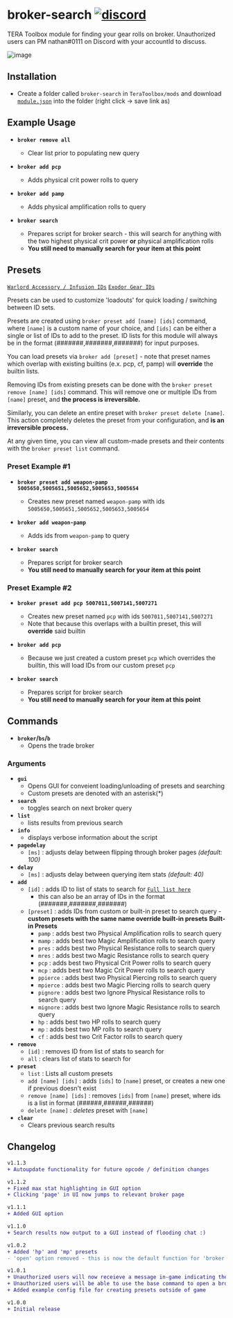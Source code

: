 # broker-search [![discord](https://img.shields.io/badge/discord-msg-333333.svg?colorA=253B80&colorB=333333)](https://discordapp.com/users/89571774471086080)

TERA Toolbox module for finding your gear rolls on broker. Unauthorized users can PM nathan#0111 on Discord with your accountId to discuss.

![image](https://i.imgur.com/KMklmms.png)

## Installation

- Create a folder called `broker-search` in `TeraToolbox/mods` and download [`module.json`](https://raw.githubusercontent.com/ashame/broker-search/master/module.json) into the folder (right click -> save link as)
  
## Example Usage

- __`broker remove all`__
  - Clear list prior to populating new query

- __`broker add pcp`__
  - Adds physical crit power rolls to query

- __`broker add pamp`__
  - Adds physical amplification rolls to query

- __`broker search`__
  - Prepares script for broker search - this will search for anything with the two highest physical crit power **or** physical amplification rolls
  - **You still need to manually search for your item at this point**

## Presets

[`Warlord Accessory / Infusion IDs`](http://imashamed.net/stats.html)
[`Exodor Gear IDs`](http://imashamed.net/stats2.html)

Presets can be used to customize 'loadouts' for quick loading / switching between ID sets.

Presets are created using `broker preset add [name] [ids]` command, where `[name]` is a custom name of your choice, and `[ids]` can be either a single or list of IDs to add to the preset. ID lists for this module will always be in the format (#######,#######,#######) for input purposes.

You can load presets via `broker add [preset]` - note that preset names which overlap with existing builtins (e.x. pcp, cf, pamp) will **override** the builtin lists.

Removing IDs from existing presets can be done with the `broker preset remove [name] [ids]` command. This will remove one or multiple IDs from `[name]` preset, and **the process is irreversible.**

Similarly, you can delete an entire preset with `broker preset delete [name]`. This action completely deletes the preset from your configuration, and **is an irreversible process.**

At any given time, you can view all custom-made presets and their contents with the `broker preset list` command.

### Preset Example #1

- __`broker preset add weapon-pamp 5005650,5005651,5005652,5005653,5005654`__
  - Creates new preset named `weapon-pamp` with ids `5005650,5005651,5005652,5005653,5005654`

- __`broker add weapon-pamp`__
  - Adds ids from `weapon-pamp` to query

- __`broker search`__
  - Prepares script for broker search
  - **You still need to manually search for your item at this point**

### Preset Example #2

- __`broker preset add pcp 5007011,5007141,5007271`__
  - Creates new preset named `pcp` with ids `5007011,5007141,5007271`
  - Note that because this overlaps with a builtin preset, this will **override** said builtin

- __`broker add pcp`__
  - Because we just created a custom preset `pcp` which overrides the builtin, this will load IDs from our custom preset `pcp`

- __`broker search`__
  - Prepares script for broker search
  - **You still need to manually search for your item at this point**

## Commands

- __`broker`/`bs`/`b`__
  - Opens the trade broker

### Arguments

- __`gui`__
  - Opens GUI for conveient loading/unloading of presets and searching
  - Custom presets are denoted with an asterisk(*)
- __`search`__
  - toggles search on next broker query
- __`list`__
  - lists results from previous search
- __`info`__
  - displays verbose information about the script
- __`pagedelay`__
  - `[ms]` : adjusts delay between flipping through broker pages *(default: 100)*
- __`delay`__
  - `[ms]` : adjusts delay between querying item stats *(default: 40)*
- __`add`__
  - `[id]` : adds ID to list of stats to search for [`Full list here`](http://imashamed.net/stats.html)
    - this can also be an array of IDs in the format (#######,#######,#######)
  - `[preset]` : adds IDs from custom or built-in preset to search query - **custom presets with the same name override built-in presets**
    **Built-in Presets**
    - `pamp` : adds best two Physical Amplification rolls to search query
    - `mamp` : adds best two Magic Amplification rolls to search query
    - `pres` : adds best two Physical Resistance rolls to search query
    - `mres` : adds best two Magic Resistance rolls to search query
    - `pcp` : adds best two Physical Crit Power rolls to search query
    - `mcp` : adds best two Magic Crit Power rolls to search query
    - `ppierce` : adds best two Physical Piercing rolls to search query
    - `mpierce` : adds best two Magic Piercing rolls to search query
    - `pignore` : adds best two Ignore Physical Resistance rolls to search query
    - `mignore` : adds best two Ignore Magic Resistance rolls to search query
    - `hp` : adds best two HP rolls to search query
    - `mp` : adds best two MP rolls to search query
    - `cf` : adds best two Crit Factor rolls to search query
- __`remove`__
  - `[id]` : removes ID from list of stats to search for
  - `all` : clears list of stats to search for
- __`preset`__
  - `list` : Lists all custom presets
  - `add [name] [ids]` : adds `[ids]` to `[name]` preset, or creates a new one if previous doesn't exist
  - `remove [name] [ids]` : removes `[ids]` from `[name]` preset, where ids is a list in format (######,######,######)
  - `delete [name]` : *deletes* preset with `[name]`
- __`clear`__
  - Clears previous search results

## Changelog

```diff
v1.1.3
+ Autoupdate functionality for future opcode / definition changes

v1.1.2
+ Fixed max stat highlighting in GUI option
+ Clicking 'page' in UI now jumps to relevant broker page

v1.1.1
+ Added GUI option

v1.1.0
+ Search results now output to a GUI instead of flooding chat :)

v1.0.2
+ Added 'hp' and 'mp' presets
- 'open' option removed - this is now the default function for 'broker'

v1.0.1
+ Unauthorized users will now receieve a message in-game indicating them of their status
+ Unauthorized users will be able to use the base command to open a broker anywhere
+ Added example config file for creating presets outside of game

v1.0.0
+ Initial release
```
